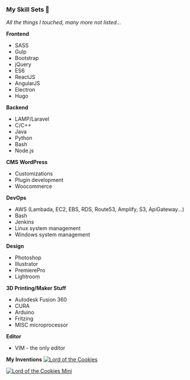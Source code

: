 ### My Skill Sets 👋

*All the things I touched, many more not listed...*

**Frontend**
* SASS
* Gulp
* Bootstrap
* jQuery
* ES6
* ReactJS
* AngularJS
* Electron
* Hugo

**Backend**
* LAMP/Laravel
* C/C++
* Java
* Python
* Bash
* Node.js

**CMS**
**WordPress**
* Customizations
* Plugin development
* Woocommerce

**DevOps**
* AWS (Lambada, EC2, EBS, RDS, Route53, Amplify, S3, ApiGateway...)
* Bash
* Jenkins
* Linux system management
* Windows system management

**Design**
* Photoshop
* Illustrator
* PremierePro
* Lightroom

**3D Printing/Maker Stuff**
* Autodesk Fusion 360
* CURA
* Arduino
* Fritzing
* MISC microprocessor

**Editor**
* VIM - the only editor<br>

**My Inventions**
[![Lord of the Cookies](https://azhao-public-tmp.s3.amazonaws.com/lord-of-the-cookies-mini.png)](https://www.youtube.com/watch?v=o0YrMbp4rdM "Lord of the Cookies")

[![Lord of the Cookies Mini](https://azhao-public-tmp.s3.amazonaws.com/lord-of-the-cookies.png)](https://www.youtube.com/watch?v=iOlXImnJAwg "Lord of the Cookies Mini")
